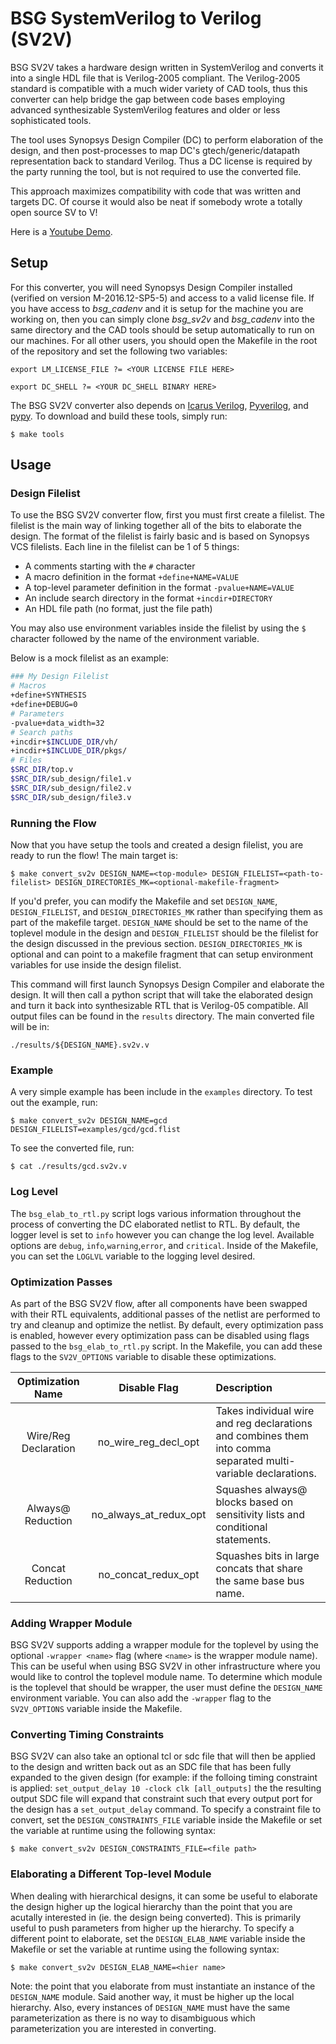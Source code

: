 # BSG SystemVerilog to Verilog (SV2V) 

BSG SV2V takes a hardware design written in SystemVerilog and converts it into
a single HDL file that is Verilog-2005 compliant. The Verilog-2005 standard is
compatible with a much wider variety of CAD tools, thus this converter can help
bridge the gap between code bases employing advanced synthesizable
SystemVerilog features and older or less sophisticated tools.

The tool uses Synopsys Design Compiler (DC) to perform elaboration of the
design, and then post-processes to map DC's gtech/generic/datapath
representation back to standard Verilog. Thus a DC license is required by the
party running the tool, but is not required to use the converted file.

This approach maximizes compatibility with code that was written and targets
DC. Of course it would also be neat if somebody wrote a totally open source SV
to V!

Here is a [Youtube Demo](https://youtu.be/H3p5hwI8WR0).

## Setup

For this converter, you will need Synopsys Design Compiler installed (verified
on version M-2016.12-SP5-5) and access to a valid license file. If you have
access to *bsg_cadenv* and it is setup for the machine you are working on, then
you can simply clone *bsg_sv2v* and *bsg_cadenv* into the same directory and
the CAD tools should be setup automatically to run on our machines. For all
other users, you should open the Makefile in the root of the repository and set
the following two variables:

```
export LM_LICENSE_FILE ?= <YOUR LICENSE FILE HERE>
```

```
export DC_SHELL ?= <YOUR DC_SHELL BINARY HERE>
```

The BSG SV2V converter also depends on
[Icarus Verilog](http://iverilog.icarus.com/),
[Pyverilog](https://pypi.org/project/pyverilog/), and 
[pypy](https://pypy.org/). To download and build these tools, simply run:

```
$ make tools
```

## Usage

### Design Filelist

To use the BSG SV2V converter flow, first you must first create a filelist. The
filelist is the main way of linking together all of the bits to elaborate the
design. The format of the filelist is fairly basic and is based on Synopsys VCS
filelists.  Each line in the filelist can be 1 of 5 things:

- A comments starting with the `#` character
- A macro definition in the format `+define+NAME=VALUE`
- A top-level parameter definition in the format `-pvalue+NAME=VALUE`
- An include search directory in the format `+incdir+DIRECTORY`
- An HDL file path (no format, just the file path)

You may also use environment variables inside the filelist by using the `$`
character followed by the name of the environment variable.

Below is a mock filelist as an example:

```bash
### My Design Filelist
# Macros
+define+SYNTHESIS
+define+DEBUG=0
# Parameters
-pvalue+data_width=32
# Search paths
+incdir+$INCLUDE_DIR/vh/
+incdir+$INCLUDE_DIR/pkgs/
# Files
$SRC_DIR/top.v
$SRC_DIR/sub_design/file1.v
$SRC_DIR/sub_design/file2.v
$SRC_DIR/sub_design/file3.v
```

### Running the Flow

Now that you have setup the tools and created a design filelist, you are ready
to run the flow! The main target is: 

```
$ make convert_sv2v DESIGN_NAME=<top-module> DESIGN_FILELIST=<path-to-filelist> DESIGN_DIRECTORIES_MK=<optional-makefile-fragment>
```

If you'd prefer, you can modify the Makefile and set `DESIGN_NAME`,
`DESIGN_FILELIST`, and `DESIGN_DIRECTORIES_MK` rather than specifying them as
part of the makefile target. `DESIGN_NAME` should be set to the name of the
toplevel module in the design and `DESIGN_FILELIST` should be the filelist for
the design discussed in the previous section. `DESIGN_DIRECTORIES_MK` is
optional and can point to a makefile fragment that can setup environment
variables for use inside the design filelist.

This command will first launch Synopsys Design Compiler and elaborate the
design. It will then call a python script that will take the elaborated design
and turn it back into synthesizable RTL that is Verilog-05 compatible. All
output files can be found in the `results` directory. The main converted file
will be in:

```
./results/${DESIGN_NAME}.sv2v.v
```

### Example

A very simple example has been include in the `examples` directory. To test out
the example, run:

```
$ make convert_sv2v DESIGN_NAME=gcd DESIGN_FILELIST=examples/gcd/gcd.flist
```

To see the converted file, run:

```
$ cat ./results/gcd.sv2v.v
```

### Log Level

The `bsg_elab_to_rtl.py` script logs various information throughout the process
of converting the DC elaborated netlist to RTL. By default, the logger level is
set to `info` however you can change the log level. Available options are `debug`,
`info`,`warning`,`error`, and `critical`. Inside of the Makefile, you can set the
`LOGLVL` variable to the logging level desired.

### Optimization Passes

As part of the BSG SV2V flow, after all components have been swapped with their RTL
equivalents, additional passes of the netlist are performed to try and cleanup and
optimize the netlist. By default, every optimization pass is enabled, however every
optimization pass can be disabled using flags passed to the `bsg_elab_to_rtl.py`
script. In the Makefile, you can add these flags to the `SV2V_OPTIONS` variable to
disable these optimizations.

| Optimization Name    | Disable Flag           | Description                                                                                                        |
|:--------------------:|:----------------------:|:-------------------------------------------------------------------------------------------------------------------|
| Wire/Reg Declaration | no_wire_reg_decl_opt   | Takes individual wire and reg declarations and combines them into comma separated multi-variable declarations.     |
| Always@ Reduction    | no_always_at_redux_opt | Squashes always@ blocks based on sensitivity lists and conditional statements.                                     |
| Concat Reduction     | no_concat_redux_opt    | Squashes bits in large concats that share the same base bus name.                                                  |

### Adding Wrapper Module

BSG SV2V supports adding a wrapper module for the toplevel by using the
optional `-wrapper <name>` flag (where `<name>` is the wrapper module name).
This can be useful when using BSG SV2V in other infrastructure where you would
like to control the toplevel module name. To determine which module is the
toplevel that should be wrapper, the user must define the `DESIGN_NAME`
environment variable. You can also add the `-wrapper` flag to the
`SV2V_OPTIONS` variable inside the Makefile.

### Converting Timing Constraints

BSG SV2V can also take an optional tcl or sdc file that will then be applied to
the design and written back out as an SDC file that has been fully expanded to
the given design (for example: if the folloing timing constraint is applied:
`set_output_delay 10 -clock clk [all_outputs]` the the resulting output SDC
file will expand that constraint such that every output port for the design has
a `set_output_delay` command. To specify a constraint file to convert, set the
`DESIGN_CONSTRAINTS_FILE` variable inside the Makefile or set the variable at
runtime using the following syntax:

```
$ make convert_sv2v DESIGN_CONSTRAINTS_FILE=<file path>
```

### Elaborating a Different Top-level Module

When dealing with hierarchical designs, it can some be useful to elaborate the
design higher up the logical hierarchy than the point that you are acutally
interested in (ie. the design being converted). This is primarily useful to
push parameters from higher up the hierarchy. To specify a different point to
elaborate, set the `DESIGN_ELAB_NAME` variable inside the Makefile or set the
variable at runtime using the following syntax:

```
$ make convert_sv2v DESIGN_ELAB_NAME=<hier name>
```

Note: the point that you elaborate from must instantiate an instance of the
`DESIGN_NAME` module. Said another way, it must be higher up the local
hierarchy. Also, every instances of `DESIGN_NAME` must have the same
parameterization as there is no way to disambiguous which parameterization you
are interested in converting.

